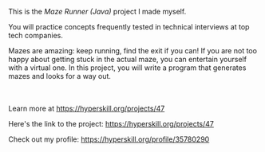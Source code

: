 This is the *Maze Runner (Java)* project I made myself.


<div><div class="alert alert-primary">You will practice concepts frequently tested in technical interviews at top tech companies.</div>
<p>Mazes are amazing: keep running, find the exit if you can! If you are not too happy about getting stuck in the actual maze, you can entertain yourself with a virtual one. In this project, you will write a program that generates mazes and looks for a way out.</p></div><br/><br/>Learn more at <a href="https://hyperskill.org/projects/47?utm_source=ide&utm_medium=ide&utm_campaign=ide&utm_content=project-card">https://hyperskill.org/projects/47</a>

Here's the link to the project: https://hyperskill.org/projects/47

Check out my profile: https://hyperskill.org/profile/35780290